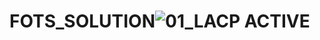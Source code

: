 # FOTS_SOLUTION![01_LACP ACTIVE](https://user-images.githubusercontent.com/65110236/214215983-4f3f1733-dc0b-4f01-a507-af4a65ad28e4.png)
